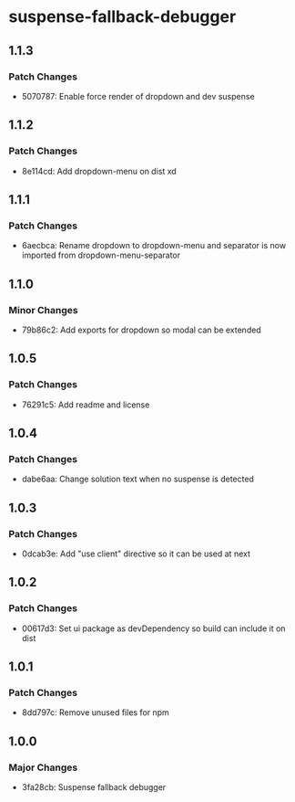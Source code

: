 # suspense-fallback-debugger

## 1.1.3

### Patch Changes

- 5070787: Enable force render of dropdown and dev suspense

## 1.1.2

### Patch Changes

- 8e114cd: Add dropdown-menu on dist xd

## 1.1.1

### Patch Changes

- 6aecbca: Rename dropdown to dropdown-menu and separator is now imported from dropdown-menu-separator

## 1.1.0

### Minor Changes

- 79b86c2: Add exports for dropdown so modal can be extended

## 1.0.5

### Patch Changes

- 76291c5: Add readme and license

## 1.0.4

### Patch Changes

- dabe6aa: Change solution text when no suspense is detected

## 1.0.3

### Patch Changes

- 0dcab3e: Add "use client" directive so it can be used at next

## 1.0.2

### Patch Changes

- 00617d3: Set ui package as devDependency so build can include it on dist

## 1.0.1

### Patch Changes

- 8dd797c: Remove unused files for npm

## 1.0.0

### Major Changes

- 3fa28cb: Suspense fallback debugger
